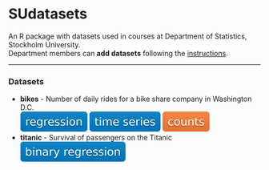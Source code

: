 # SUdatasets
An R package with datasets used in courses at Department of Statistics, Stockholm University.\
Department members can **add datasets** following the [instructions](./instructions/howtoadd.md).

---
### Datasets

* **bikes** - Number of daily rides for a bike share company in Washington D.C.\
![regression](./badges/regression.svg) ![time series](./badges/timeseries.svg) ![counts](./badges/counts.svg) 
* **titanic** - Survival of passengers on the Titanic \
![binary regression](./badges/binary_regression.svg)
